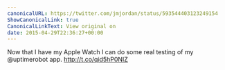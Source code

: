 ```yaml
---
canonicalURL: https://twitter.com/jmjordan/status/593544403123249154
ShowCanonicalLink: true
CanonicalLinkText: View original on
date: 2015-04-29T22:36:27+00:00
---
```

Now that I have my Apple Watch I can do some real testing of my @uptimerobot app. http://t.co/qid5hP0NIZ